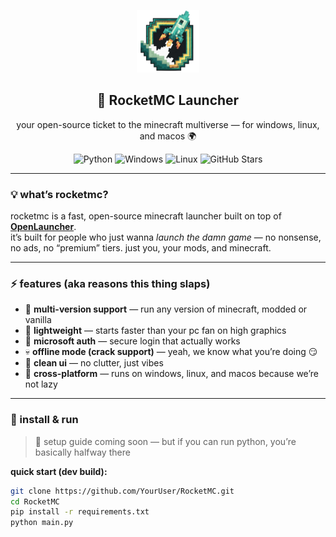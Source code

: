 <p align="center">
  <img width="100px" src="data/img/icon.webp" alt="RocketMC Icon" />
  <h2 align="center">🚀 RocketMC Launcher</h2>
  <p align="center">your open-source ticket to the minecraft multiverse — for windows, linux, and macos 🌍</p>
</p>

<p align="center">
    <img alt="Python" src="https://img.shields.io/badge/Python-0078d4?style=flat&logo=python&logoColor=white" />
    <img alt="Windows" src="https://img.shields.io/badge/Windows-0078d4?style=flat&logo=windows&logoColor=white" />
    <img alt="Linux" src="https://img.shields.io/badge/Linux-0078d4?style=flat&logo=linux&logoColor=white" />
    <img alt="GitHub Stars" src="https://img.shields.io/github/stars/CesarGarza55/OpenLauncher?style=flat&logo=github&labelColor=0078d4&color=0078d4" />
</p>

---

### 💡 what’s rocketmc?

rocketmc is a fast, open-source minecraft launcher built on top of **[OpenLauncher](https://github.com/CesarGarza55/OpenLauncher)**.  
it’s built for people who just wanna *launch the damn game* — no nonsense, no ads, no “premium” tiers. just you, your mods, and minecraft.

---

### ⚡ features (aka reasons this thing slaps)

- 🧩 **multi-version support** — run any version of minecraft, modded or vanilla  
- 💨 **lightweight** — starts faster than your pc fan on high graphics  
- 🔐 **microsoft auth** — secure login that actually works  
- 💀 **offline mode (crack support)** — yeah, we know what you’re doing 😏  
- 🎨 **clean ui** — no clutter, just vibes  
- 🧠 **cross-platform** — runs on windows, linux, and macos because we’re not lazy

---

### 🧱 install & run

> 🚧 setup guide coming soon — but if you can run python, you’re basically halfway there

**quick start (dev build):**
```bash
git clone https://github.com/YourUser/RocketMC.git
cd RocketMC
pip install -r requirements.txt
python main.py
